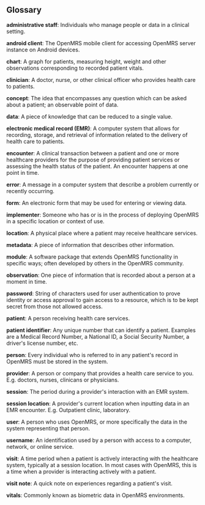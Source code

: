 ## Glossary

**administrative staff**: Individuals who manage people or data in a clinical setting.

**android client**: The OpenMRS mobile client for accessing OpenMRS server instance on Android devices.

**chart**: A graph for patients, measuring height, weight and other observations corresponding to recorded patient vitals.

**clinician**: A doctor, nurse, or other clinical officer who provides health care to patients.

**concept**: The idea that encompasses any question which can be asked about a patient; an observable point of data.

**data**: A piece of knowledge that can be reduced to a single value.

**electronic medical record (EMR)**: A computer system that allows for recording, storage, and retrieval of information related to the delivery of health care to patients.

**encounter**: A clinical transaction between a patient and one or more healthcare providers for the purpose of providing patient services or assessing the health status of the patient. An encounter happens at one point in time.

**error**: A message in a computer system that describe a problem currently or recently occurring.

**form**: An electronic form that may be used for entering or viewing data.

**implementer**: Someone who has or is in the process of deploying OpenMRS in a specific location or context of use.

**location**: A physical place where a patient may receive healthcare services.

**metadata**: A piece of information that describes other information.

**module**: A software package that extends OpenMRS functionality in specific ways; often developed by others in the OpenMRS community.

**observation**: One piece of information that is recorded about a person at a moment in time.

**password**: String of characters used for user authentication to prove identity or access approval to gain access to a resource, which is to be kept secret from those not allowed access.

**patient**: A person receiving health care services.

**patient identifier**: Any unique number that can identify a patient. Examples are a Medical Record Number, a National ID, a Social Security Number, a driver's license number, etc.

**person**: Every individual who is referred to in any patient's record in OpenMRS must be stored in the system.

**provider**: A person or company that provides a health care service to you. E.g. doctors, nurses, clinicans or physicians.

**session**: The period during a provider's interaction with an EMR system.

**session location**: A provider's current location when inputting data in an EMR encounter. E.g. Outpatient clinic, laboratory.

**user**: A person who uses OpenMRS, or more specifically the data in the system representing that person.

**username**: An identification used by a person with access to a computer, network, or online service.

**visit**:	A time period when a patient is actively interacting with the healthcare system, typically at a session location. In most cases with OpenMRS, this is a time when a provider is interacting actively with a patient.

**visit note**: A quick note on experiences regarding a patient's visit.

**vitals**: Commonly known as biometric data in OpenMRS environments.
